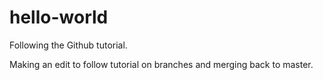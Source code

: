 # hello-world
Following the Github tutorial.

Making an edit to follow tutorial on branches and merging back to master.
